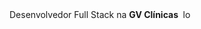 <div align="center" style="display: flex; gap: 6px;">
  <span>Desenvolvedor Full Stack na <strong>GV Clínicas</strong></span>
  <img width="15" height="15" alt="logo GV Clínicas" src="https://github.com/user-attachments/assets/da1130af-627d-4641-813f-9705d0b0b524" />
</div>
